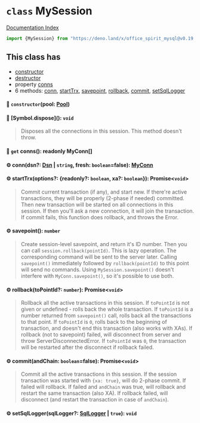 # `class` MySession

[Documentation Index](../README.md)

```ts
import {MySession} from "https://deno.land/x/office_spirit_mysql@v0.19.11/mod.ts"
```

## This class has

- [constructor](#-constructorpool-pool)
- [destructor](#-symboldispose-void)
- property [conns](#-get-conns-readonly-myconn)
- 6 methods:
[conn](#-conndsn-dsn--string-fresh-booleanfalse-myconn),
[startTrx](#-starttrxoptions-readonly-boolean-xa-boolean-promisevoid),
[savepoint](#-savepoint-number),
[rollback](#-rollbacktopointid-number-promisevoid),
[commit](#-commitandchain-booleanfalse-promisevoid),
[setSqlLogger](#-setsqlloggersqllogger-sqllogger--true-void)


#### 🔧 `constructor`(pool: [Pool](../class.Pool/README.md))



#### 🔨 \[Symbol.dispose](): `void`

> Disposes all the connections in this session.
> This method doesn't throw.



#### 📄 `get` conns(): readonly MyConn\[]



#### ⚙ conn(dsn?: [Dsn](../class.Dsn/README.md) | `string`, fresh: `boolean`=false): [MyConn](../class.MyConn/README.md)



#### ⚙ startTrx(options?: \{readonly?: `boolean`, xa?: `boolean`}): Promise\<`void`>

> Commit current transaction (if any), and start new.
> If there're active transactions, they will be properly (2-phase if needed) committed.
> Then new transaction will be started on all connections in this session.
> If then you'll ask a new connection, it will join the transaction.
> If commit fails, this function does rollback, and throws the Error.



#### ⚙ savepoint(): `number`

> Create session-level savepoint, and return it's ID number.
> Then you can call `session.rollback(pointId)`.
> This is lazy operation. The corresponding command will be sent to the server later.
> Calling `savepoint()` immediately followed by `rollback(pointId)` to this point will send no commands.
> Using `MySession.savepoint()` doesn't interfere with `MyConn.savepoint()`, so it's possible to use both.



#### ⚙ rollback(toPointId?: `number`): Promise\<`void`>

> Rollback all the active transactions in this session.
> If `toPointId` is not given or undefined - rolls back the whole transaction.
> If `toPointId` is a number returned from `savepoint()` call, rolls back all the transactions to that point.
> If `toPointId` is `0`, rolls back to the beginning of transaction, and doesn't end this transaction (also works with XAs).
> If rollback (not to savepoint) failed, will disconnect from server and throw ServerDisconnectedError.
> If `toPointId` was `0`, the transaction will be restarted after the disconnect if rollback failed.



#### ⚙ commit(andChain: `boolean`=false): Promise\<`void`>

> Commit all the active transactions in this session.
> If the session transaction was started with `{xa: true}`, will do 2-phase commit.
> If failed will rollback. If failed and `andChain` was true, will rollback and restart the same transaction (also XA).
> If rollback failed, will disconnect (and restart the transaction in case of `andChain`).



#### ⚙ setSqlLogger(sqlLogger?: [SqlLogger](../interface.SqlLogger/README.md) | `true`): `void`



